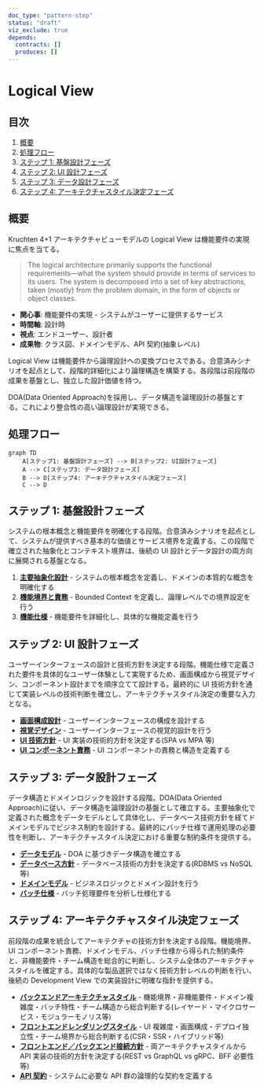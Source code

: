 ```yaml
---
doc_type: "pattern-step"
status: "draft"
viz_exclude: true
depends:
  contracts: []
  produces: []
---
```


# Logical View

## 目次

1. [概要](#概要)
2. [処理フロー](#処理フロー)
3. [ステップ 1: 基盤設計フェーズ](#ステップ-1-基盤設計フェーズ)
4. [ステップ 2: UI 設計フェーズ](#ステップ-2-ui-設計フェーズ)
5. [ステップ 3: データ設計フェーズ](#ステップ-3-データ設計フェーズ)
6. [ステップ 4: アーキテクチャスタイル決定フェーズ](#ステップ-4-アーキテクチャスタイル決定フェーズ)

## 概要

Kruchten 4+1 アーキテクチャビューモデルの Logical View は機能要件の実現に焦点を当てる。

> The logical architecture primarily supports the functional requirements—what the system should provide in terms of services to its users. The system is decomposed into a set of key abstractions, taken (mostly) from the problem domain, in the form of objects or object classes.

- **関心事**: 機能要件の実現 - システムがユーザーに提供するサービス
- **時間軸**: 設計時
- **視点**: エンドユーザー、設計者
- **成果物**: クラス図、ドメインモデル、API 契約(抽象レベル)

Logical View は機能要件から論理設計への変換プロセスである。合意済みシナリオを起点として、段階的詳細化により論理構造を構築する。各段階は前段階の成果を基盤とし、独立した設計価値を持つ。

DOA(Data Oriented Approach)を採用し、データ構造を論理設計の基盤とする。これにより整合性の高い論理設計が実現できる。

## 処理フロー

```mermaid
graph TD
    A[ステップ1: 基盤設計フェーズ] --> B[ステップ2: UI設計フェーズ]
    A --> C[ステップ3: データ設計フェーズ]
    B --> D[ステップ4: アーキテクチャスタイル決定フェーズ]
    C --> D
```

## ステップ 1: 基盤設計フェーズ

システムの根本概念と機能要件を明確化する段階。合意済みシナリオを起点として、システムが提供すべき基本的な価値とサービス境界を定義する。この段階で確立された抽象化とコンテキスト境界は、後続の UI 設計とデータ設計の両方向に展開される基盤となる。

1. **[主要抽象化設計](01-key-abstractions.md)** - システムの根本概念を定義し、ドメインの本質的な概念を明確化する
2. **[機能境界と責務](02-functional-boundaries.md)** - Bounded Context を定義し、論理レベルでの境界設定を行う
3. **[機能仕様](03-functional-specifications.md)** - 機能要件を詳細化し、具体的な機能定義を行う

## ステップ 2: UI 設計フェーズ

ユーザーインターフェースの設計と技術方針を決定する段階。機能仕様で定義された要件を具体的なユーザー体験として実現するため、画面構成から視覚デザイン、コンポーネント設計までを順序立てて設計する。最終的に UI 技術方針を通じて実装レベルの技術判断を確立し、アーキテクチャスタイル決定の重要な入力となる。

- **[画面構成設計](04-screen-structure.md)** - ユーザーインターフェースの構成を設計する
- **[視覚デザイン](05-visual-design.md)** - ユーザーインターフェースの視覚的設計を行う
- **[UI 技術方針](06-ui-tech-approach.md)** - UI 実装の技術的方針を決定する(SPA vs MPA 等)
- **[UI コンポーネント責務](07-ui-component-responsibilities.md)** - UI コンポーネントの責務と構造を定義する

## ステップ 3: データ設計フェーズ

データ構造とドメインロジックを設計する段階。DOA(Data Oriented Approach)に従い、データ構造を論理設計の基盤として確立する。主要抽象化で定義された概念をデータモデルとして具体化し、データベース技術方針を経てドメインモデルでビジネス制約を設計する。最終的にバッチ仕様で運用処理の必要性を判断し、アーキテクチャスタイル決定における重要な制約条件を提供する。

- **[データモデル](08-data-model.md)** - DOA に基づきデータ構造を確立する
- **[データベース方針](09-database-approach.md)** - データベース技術の方針を決定する(RDBMS vs NoSQL 等)
- **[ドメインモデル](10-domain-model.md)** - ビジネスロジックとドメイン設計を行う
- **[バッチ仕様](11-batch-specification.md)** - バッチ処理要件を分析し仕様化する

## ステップ 4: アーキテクチャスタイル決定フェーズ

前段階の成果を統合してアーキテクチャの技術方針を決定する段階。機能境界、UI コンポーネント責務、ドメインモデル、バッチ仕様から得られた制約条件と、非機能要件・チーム構造を総合的に判断し、システム全体のアーキテクチャスタイルを確定する。具体的な製品選択ではなく技術方針レベルの判断を行い、後続の Development View での実装設計に明確な指針を提供する。

- **[バックエンドアーキテクチャスタイル](12-backend-architecture-style.md)** - 機能境界・非機能要件・ドメイン複雑度・バッチ特性・チーム構造から総合判断する(レイヤード・マイクロサービス・モジュラーモノリス等)
- **[フロントエンドレンダリングスタイル](13-frontend-rendering-style.md)** - UI 複雑度・画面構成・デプロイ独立性・チーム境界から総合判断する(CSR・SSR・ハイブリッド等)
- **[フロントエンド／バックエンド接続方針](14-frontend-backend-connection-approach.md)** - 両アーキテクチャスタイルから API 実装の技術的方針を決定する(REST vs GraphQL vs gRPC、BFF 必要性等)
- **[API 契約](15-api-contract.md)** - システムに必要な API 群の論理的な契約を定義する
